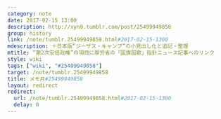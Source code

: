 ```yaml
---
category: note
date: 2017-02-15 13:00
description: http://xyn9.tumblr.com/post/25499949858
group: history
link: /note/tumblr.25499949858.html#2017-02-15-1300
mdescription: ＋日本版“ジーザス・キャンプ”の小見出し化と追記・整理
mtitle: “第2次安倍政権”の項目に厚労省の「国旗国歌」指針ニュース記事へのリンク
style: wiki
tags: ["wiki", "#25499949858"] 
target: /note/tumblr.25499949858
title: メモ片#25499949858
layout: redirect
redirect:
  url: /note/tumblr.25499949858.html#2017-02-15-1300
  delay: 0
---
```

